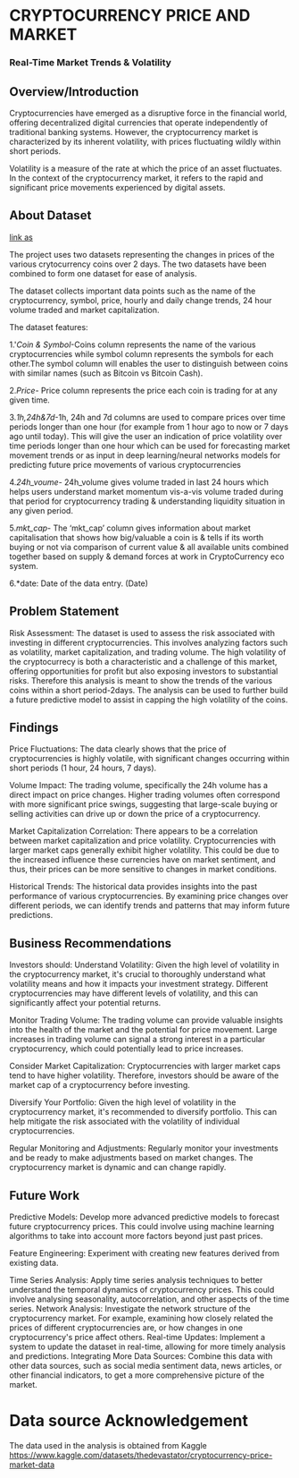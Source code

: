 # CRYPTOCURRENCY PRICE AND MARKET
### Real-Time Market Trends & Volatility


## Overview/Introduction
Cryptocurrencies have emerged as a disruptive force in the financial world, offering decentralized digital currencies that operate independently of traditional banking systems. However, the cryptocurrency market is characterized by its inherent volatility, with prices fluctuating wildly within short periods.

Volatility is a measure of the rate at which the price of an asset fluctuates. In the context of the cryptocurrency market, it refers to the rapid and significant price movements experienced by digital assets.

## About Dataset 
[link as](https://www.kaggle.com/datasets/thedevastator/cryptocurrency-price-market-data)

The project uses two datasets representing the changes in prices of the various crytocurrency coins over 2 days. The two datasets have been combined to form one dataset for ease of analysis.

The dataset collects important data points such as the name of the cryptocurrency, symbol, price, hourly and daily change trends, 24 hour volume traded and market capitalization.

The dataset features:

1.'*Coin & Symbol*-Coins column represents the name of the various cryptocurrencies while symbol column represents the symbols for each other.The symbol column will enables the user to distinguish between coins with similar names (such as Bitcoin vs Bitcoin Cash).

2.*Price*- Price column represents the price each coin is trading for at any given time.

3.*1h,24h&7d*-1h, 24h and 7d columns are used to compare prices over time periods longer than one hour (for example from 1 hour ago to now or 7 days ago until today). This will give the user an indication of price volatility over time periods longer than one hour which can be used for forecasting market movement trends or as input in deep learning/neural networks models for predicting future price movements of various cryptocurrencies

4.*24h_voume*- 24h_volume gives volume traded in last 24 hours which helps users understand market momentum vis-a-vis volume traded during that period for cryptocurrency trading & understanding liquidity situation in any given period.

5.*mkt_cap*- The ‘mkt_cap’ column gives information about market capitalisation that shows how big/valuable a coin is & tells if its worth buying or not via comparison of current value & all available units combined together based on supply & demand forces at work in CryptoCurrency eco system.

6.*date: Date of the data entry. (Date)


## Problem Statement
Risk Assessment: The dataset is used to assess the risk associated with investing in different cryptocurrencies. This involves analyzing factors such as volatility, market capitalization, and trading volume.
The high volatility of the cryptocurrecy is both a characteristic and a challenge of this market, offering opportunities for profit but also exposing investors to substantial risks. Therefore this analysis is meant to show the trends of the various coins within a short period-2days. The analysis can be used to further build a future predictive model to assist in capping the high volatility of the coins.


## Findings
Price Fluctuations: The data clearly shows that the price of cryptocurrencies is highly volatile, with significant changes occurring within short periods (1 hour, 24 hours, 7 days).

Volume Impact: The trading volume, specifically the 24h volume has a direct impact on price changes. Higher trading volumes often correspond with more significant price swings, suggesting that large-scale buying or selling activities can drive up or down the price of a cryptocurrency.

Market Capitalization Correlation: There appears to be a correlation between market capitalization and price volatility. Cryptocurrencies with larger market caps generally exhibit higher volatility. This could be due to the increased influence these currencies have on market sentiment, and thus, their prices can be more sensitive to changes in market conditions.

Historical Trends: The historical data provides insights into the past performance of various cryptocurrencies. By examining price changes over different periods, we can identify trends and patterns that may inform future predictions.


## Business Recommendations

Investors should:
Understand Volatility: Given the high level of volatility in the cryptocurrency market, it's crucial to thoroughly understand what volatility means and how it impacts your investment strategy. Different cryptocurrencies may have different levels of volatility, and this can significantly affect your potential returns.

Monitor Trading Volume: The trading volume can provide valuable insights into the health of the market and the potential for price movement. Large increases in trading volume can signal a strong interest in a particular cryptocurrency, which could potentially lead to price increases.

Consider Market Capitalization: Cryptocurrencies with larger market caps tend to have higher volatility. Therefore, investors should be aware of the market cap of a cryptocurrency before investing.

Diversify Your Portfolio: Given the high level of volatility in the cryptocurrency market, it's recommended to diversify portfolio. This can help mitigate the risk associated with the volatility of individual cryptocurrencies.

Regular Monitoring and Adjustments: Regularly monitor your investments and be ready to make adjustments based on market changes. The cryptocurrency market is dynamic and can change rapidly.


## Future Work

Predictive Models: Develop more advanced predictive models to forecast future cryptocurrency prices. This could involve using machine learning algorithms to take into account more factors beyond just past prices.

Feature Engineering: Experiment with creating new features derived from existing data. 

Time Series Analysis: Apply time series analysis techniques to better understand the temporal dynamics of cryptocurrency prices. This could involve analysing seasonality, autocorrelation, and other aspects of the time series.
Network Analysis: Investigate the network structure of the cryptocurrency market. For example, examining how closely related the prices of different cryptocurrencies are, or how changes in one cryptocurrency's price affect others.
Real-time Updates: Implement a system to update the dataset in real-time, allowing for more timely analysis and predictions.
Integrating More Data Sources: Combine this data with other data sources, such as social media sentiment data, news articles, or other financial indicators, to get a more comprehensive picture of the market.


# Data source Acknowledgement

The data used in the analysis is obtained from Kaggle https://www.kaggle.com/datasets/thedevastator/cryptocurrency-price-market-data

